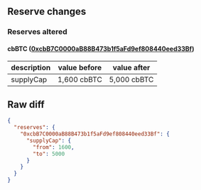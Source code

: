## Reserve changes

### Reserves altered

#### cbBTC ([0xcbB7C0000aB88B473b1f5aFd9ef808440eed33Bf](https://basescan.org/address/0xcbB7C0000aB88B473b1f5aFd9ef808440eed33Bf))

| description | value before | value after |
| --- | --- | --- |
| supplyCap | 1,600 cbBTC | 5,000 cbBTC |


## Raw diff

```json
{
  "reserves": {
    "0xcbB7C0000aB88B473b1f5aFd9ef808440eed33Bf": {
      "supplyCap": {
        "from": 1600,
        "to": 5000
      }
    }
  }
}
```
